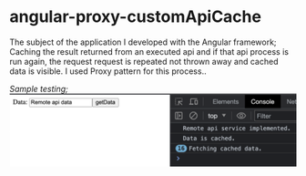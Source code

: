 # angular-proxy-customApiCache
The subject of the application I developed with the Angular framework;
Caching the result returned from an executed api
and if that api process is run again, the request request is repeated
not thrown away and cached data is visible. I used Proxy pattern for this process..


*Sample testing;*
![image browser](./images/browser.png)
